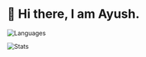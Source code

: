 # 👋 Hi there, I am Ayush.

![Languages](https://github-readme-stats.vercel.app/api/top-langs/?username=itsayushch&theme=calm&layout=compact)

![Stats](https://github-readme-stats.vercel.app/api?username=itsayushch&theme=calm&layout=compact&count_private=true)
</div>
